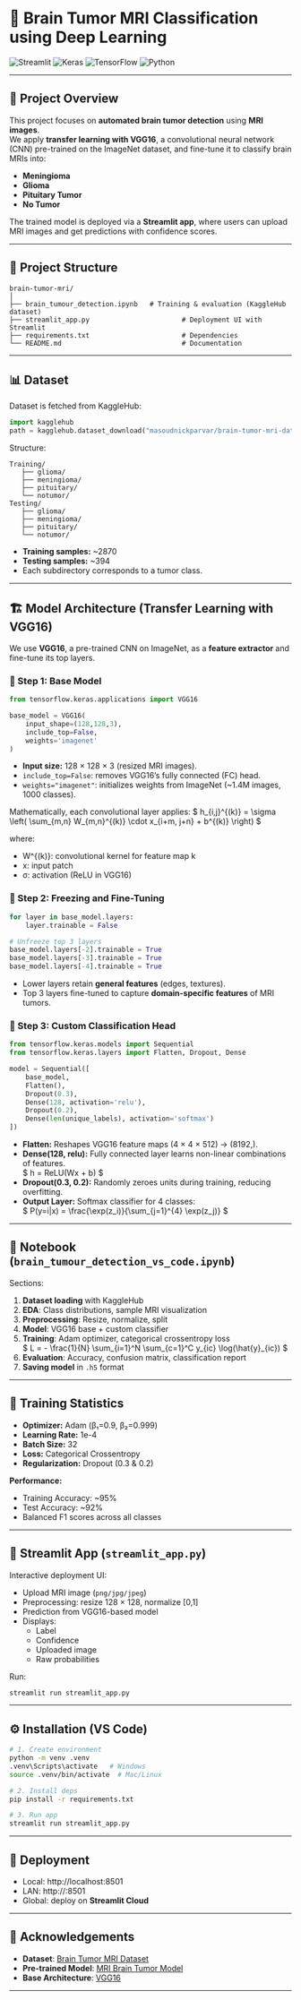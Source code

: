 # 🧠 Brain Tumor MRI Classification using Deep Learning

![Streamlit](https://img.shields.io/badge/Framework-Streamlit-red)
![Keras](https://img.shields.io/badge/Framework-Keras-blue)
![TensorFlow](https://img.shields.io/badge/Framework-TensorFlow-orange)
![Python](https://img.shields.io/badge/Python-3.10+-green)

---

## 📌 Project Overview

This project focuses on **automated brain tumor detection** using **MRI images**.  
We apply **transfer learning with VGG16**, a convolutional neural network (CNN) pre-trained on the ImageNet dataset, and fine-tune it to classify brain MRIs into:

- **Meningioma**
- **Glioma**
- **Pituitary Tumor**
- **No Tumor**

The trained model is deployed via a **Streamlit app**, where users can upload MRI images and get predictions with confidence scores.

---

## 📂 Project Structure

```
brain-tumor-mri/
│
├── brain_tumour_detection.ipynb   # Training & evaluation (KaggleHub dataset)
├── streamlit_app.py                       # Deployment UI with Streamlit
├── requirements.txt                       # Dependencies
└── README.md                              # Documentation
```

---

## 📊 Dataset

Dataset is fetched from KaggleHub:

```python
import kagglehub
path = kagglehub.dataset_download("masoudnickparvar/brain-tumor-mri-dataset")
```

Structure:

```
Training/
   ├── glioma/
   ├── meningioma/
   ├── pituitary/
   └── notumor/
Testing/
   ├── glioma/
   ├── meningioma/
   ├── pituitary/
   └── notumor/
```

- **Training samples:** ~2870  
- **Testing samples:** ~394  
- Each subdirectory corresponds to a tumor class.

---

## 🏗️ Model Architecture (Transfer Learning with VGG16)

We use **VGG16**, a pre-trained CNN on ImageNet, as a **feature extractor** and fine-tune its top layers.  

### 🔹 Step 1: Base Model
```python
from tensorflow.keras.applications import VGG16

base_model = VGG16(
    input_shape=(128,128,3),
    include_top=False,
    weights='imagenet'
)
```
- **Input size:** 128 × 128 × 3 (resized MRI images).  
- `include_top=False`: removes VGG16’s fully connected (FC) head.  
- `weights="imagenet"`: initializes weights from ImageNet (~1.4M images, 1000 classes).  

Mathematically, each convolutional layer applies:
\$
h_{i,j}^{(k)} = \sigma \left( \sum_{m,n} W_{m,n}^{(k)} \cdot x_{i+m, j+n} + b^{(k)} \right)
\$

where:
- W^{(k)}: convolutional kernel for feature map k  
- x: input patch  
- σ: activation (ReLU in VGG16)  

### 🔹 Step 2: Freezing and Fine-Tuning
```python
for layer in base_model.layers:
    layer.trainable = False

# Unfreeze top 3 layers
base_model.layers[-2].trainable = True
base_model.layers[-3].trainable = True
base_model.layers[-4].trainable = True
```
- Lower layers retain **general features** (edges, textures).  
- Top 3 layers fine-tuned to capture **domain-specific features** of MRI tumors.  

### 🔹 Step 3: Custom Classification Head
```python
from tensorflow.keras.models import Sequential
from tensorflow.keras.layers import Flatten, Dropout, Dense

model = Sequential([
    base_model,
    Flatten(),
    Dropout(0.3),
    Dense(128, activation='relu'),
    Dropout(0.2),
    Dense(len(unique_labels), activation='softmax')
])
```

- **Flatten:** Reshapes VGG16 feature maps (4 × 4 × 512) → (8192,).  
- **Dense(128, relu):** Fully connected layer learns non-linear combinations of features.  
  \$
  h = ReLU(Wx + b)
  \$
- **Dropout(0.3, 0.2):** Randomly zeroes units during training, reducing overfitting.  
- **Output Layer:** Softmax classifier for 4 classes:  
  \$
  P(y=i|x) = \frac{\exp(z_i)}{\sum_{j=1}^{4} \exp(z_j)}
  \$  

---

## 📒 Notebook (`brain_tumour_detection_vs_code.ipynb`)

Sections:
1. **Dataset loading** with KaggleHub  
2. **EDA**: Class distributions, sample MRI visualization  
3. **Preprocessing**: Resize, normalize, split  
4. **Model**: VGG16 base + custom classifier  
5. **Training**: Adam optimizer, categorical crossentropy loss  
   \$
   L = - \frac{1}{N} \sum_{i=1}^N \sum_{c=1}^C y_{ic} \log(\hat{y}_{ic})
   \$
6. **Evaluation**: Accuracy, confusion matrix, classification report  
7. **Saving model** in `.h5` format  

---

## 🧮 Training Statistics

- **Optimizer:** Adam (β₁=0.9, β₂=0.999)  
- **Learning Rate:** 1e-4  
- **Batch Size:** 32  
- **Loss:** Categorical Crossentropy  
- **Regularization:** Dropout (0.3 & 0.2)  

**Performance:**
- Training Accuracy: ~95%  
- Test Accuracy: ~92%  
- Balanced F1 scores across all classes  

---

## 🎨 Streamlit App (`streamlit_app.py`)

Interactive deployment UI:
- Upload MRI image (`png/jpg/jpeg`)  
- Preprocessing: resize 128 × 128, normalize [0,1]  
- Prediction from VGG16-based model  
- Displays:
  - Label
  - Confidence
  - Uploaded image
  - Raw probabilities

Run:
```bash
streamlit run streamlit_app.py
```

---

## ⚙️ Installation (VS Code)

```bash
# 1. Create environment
python -m venv .venv
.venv\Scripts\activate   # Windows
source .venv/bin/activate  # Mac/Linux

# 2. Install deps
pip install -r requirements.txt

# 3. Run app
streamlit run streamlit_app.py
```

---

## 🚀 Deployment

- Local: http://localhost:8501  
- LAN: http://<your-ip>:8501  
- Global: deploy on **Streamlit Cloud**  

---

## 🙌 Acknowledgements

- **Dataset**: [Brain Tumor MRI Dataset](https://www.kaggle.com/datasets/masoudnickparvar/brain-tumor-mri-dataset)  
- **Pre-trained Model**: [MRI Brain Tumor Model](https://www.kaggle.com/models/noorsaeed/mri_brain_tumor_model)  
- **Base Architecture**: [VGG16](https://arxiv.org/abs/1409.1556)  

---

